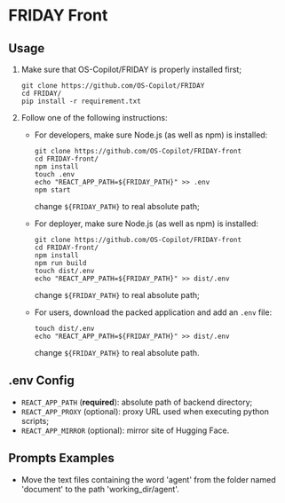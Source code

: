 # FRIDAY Front

## Usage

1. Make sure that OS-Copilot/FRIDAY is properly installed first;

    ```shell
    git clone https://github.com/OS-Copilot/FRIDAY
    cd FRIDAY/
    pip install -r requirement.txt
    ```

2. Follow one of the following instructions:

    - For developers, make sure Node.js (as well as npm) is installed:

        ```shell
        git clone https://github.com/OS-Copilot/FRIDAY-front
        cd FRIDAY-front/
        npm install
        touch .env
        echo "REACT_APP_PATH=${FRIDAY_PATH}" >> .env
        npm start
        ```

        change `${FRIDAY_PATH}` to real absolute path;

    - For deployer, make sure Node.js (as well as npm) is installed:

        ```shell
        git clone https://github.com/OS-Copilot/FRIDAY-front
        cd FRIDAY-front/
        npm install
        npm run build
        touch dist/.env
        echo "REACT_APP_PATH=${FRIDAY_PATH}" >> dist/.env
        ```

        change `${FRIDAY_PATH}` to real absolute path;

    - For users, download the packed application and add an `.env` file:

        ```shell
        touch dist/.env
        echo "REACT_APP_PATH=${FRIDAY_PATH}" >> dist/.env
        ```

        change `${FRIDAY_PATH}` to real absolute path.

## .env Config

- `REACT_APP_PATH` (**required**): absolute path of backend directory;
- `REACT_APP_PROXY` (optional): proxy URL used when executing python scripts;
- `REACT_APP_MIRROR` (optional): mirror site of Hugging Face.

## Prompts Examples

- Move the text files containing the word 'agent' from the folder named 'document' to the path 'working_dir/agent'.
